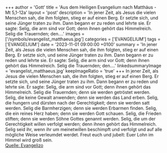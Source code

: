 +++
author = 'Gott'
title = 'Aus dem Heiligen Evangelium nach Matthäus - Mt 5,1-12a'
layout = 'post'
description = 'In jener Zeit, als Jesus die vielen Menschen sah, die ihm folgten, stieg er auf einen Berg. Er setzte sich, und seine Jünger traten zu ihm. Dann begann er zu reden und lehrte sie. Er sagte: Selig, die arm sind vor Gott; denn ihnen gehört das Himmelreich. Selig die Trauernden; den....'
images = ['/symbols/evangelist_matthaeus.jpg']
categories = ['EVANGELIUM']
tags = ['EVANGELIUM']
date = '2023-11-01 09:00:00 +0100'
summary = 'In jener Zeit, als Jesus die vielen Menschen sah, die ihm folgten, stieg er auf einen Berg. Er setzte sich, und seine Jünger traten zu ihm. Dann begann er zu reden und lehrte sie. Er sagte: Selig, die arm sind vor Gott; denn ihnen gehört das Himmelreich. Selig die Trauernden; den....'
linkedsummaryImage = 'evangelist_matthaeus.jpg'
keepImageRatio = 'true'
+++
In jener Zeit, als Jesus die vielen Menschen sah, die ihm folgten, stieg er auf einen Berg. Er setzte sich, und seine Jünger traten zu ihm.
Dann begann er zu reden und lehrte sie.
Er sagte: Selig, die arm sind vor Gott; denn ihnen gehört das Himmelreich.
Selig die Trauernden; denn sie werden getröstet werden.<!--more-->
Selig, die keine Gewalt anwenden; denn sie werden das Land erben.
Selig, die hungern und dürsten nach der Gerechtigkeit; denn sie werden satt werden.
Selig die Barmherzigen; denn sie werden Erbarmen finden.
Selig, die ein reines Herz haben; denn sie werden Gott schauen.
Selig, die Frieden stiften; denn sie werden Söhne Gottes genannt werden.
Selig, die um der Gerechtigkeit willen verfolgt werden; denn ihnen gehört das Himmelreich.
Selig seid ihr, wenn ihr um meinetwillen beschimpft und verfolgt und auf alle mögliche Weise verleumdet werdet.
Freut euch und jubelt: Euer Lohn im Himmel wird groß sein.<br> [Quelle: Evangelizo](https://evangeliumtagfuertag.org/DE/gospel)